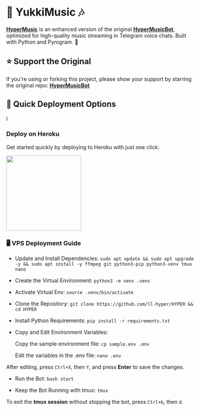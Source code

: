 # 🎵 **YukkiMusic** 🎶

[**HyperMusic**](https://github.com/ll-hyper/HYPER) is an enhanced version of the original [**HyperMusicBot**](https://github.com/ll-hyper/HYPER), optimized for high-quality music streaming in Telegram voice chats. Built with Python and Pyrogram. 🚀

## ⭐ Support the Original
If you're using or forking this project, please show your support by starring the original repo:
[**HyperMusicBot**](https://github.com/ll-hyper/HYPER)


## 🚀 Quick Deployment Options
l
### Deploy on Heroku
Get started quickly by deploying to Heroku with just one click:

<a href="https://dashboard.heroku.com/new?template=https://github.com/ll-hyper/HYPER">
  <img src="https://img.shields.io/badge/Deploy%20To%20Heroku-red?style=for-the-badge&logo=heroku" width="200"/>
</a>

### 🖥️ VPS Deployment Guide

  - Update and Install Dependencies: `sudo apt update && sudo apt upgrade -y && sudo apt install -y ffmpeg git python3-pip python3-venv tmux nano`

  - Create the Virtual Environment: `python3 -m venv .venv`

  - Activate Virtual Env: `source .venv/bin/activate`

  - Clone the Repository: `git clone https://github.com/ll-hyper/HYPER && cd HYPER`

  - Install Python Requirements: `pip install -r requirements.txt`

  - Copy and Edit Environment Variables:

    Copy the sample environment file: `cp sample.env .env`

    Edit the variables in the .env file: `nano .env`

  After editing, press `Ctrl+X`, then `Y`, and press **Enter** to save the changes.


  -  Run the Bot: `bash start`

  - Keep the Bot Running with tmux: `tmux`

To exit the **tmux session** without stopping the bot, press `Ctrl+b`, then `d`.
